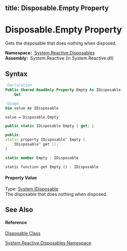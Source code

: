 title: Disposable.Empty Property
---
# Disposable.Empty Property

Gets the disposable that does nothing when disposed.

**Namespace:**  [System.Reactive.Disposables](System.Reactive.Disposables\System.Reactive.Disposables.md)  
**Assembly:**  System.Reactive (in System.Reactive.dll)

## Syntax

```vb
'Declaration
Public Shared ReadOnly Property Empty As IDisposable
    Get
```

```vb
'Usage
Dim value As IDisposable

value = Disposable.Empty
```

```csharp
public static IDisposable Empty { get; }
```

```c++
public:
static property IDisposable^ Empty {
    IDisposable^ get ();
}
```

```fsharp
static member Empty : IDisposable
```

```jscript
static function get Empty () : IDisposable
```

#### Property Value

Type: [System.IDisposable](https://msdn.microsoft.com/en-us/library/aax125c9)  
The disposable that does nothing when disposed.

## See Also

#### Reference

[Disposable Class](Disposable\Disposable.md)

[System.Reactive.Disposables Namespace](System.Reactive.Disposables\System.Reactive.Disposables.md)





